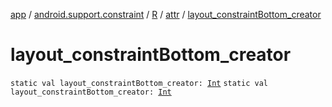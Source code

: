 [app](../../../index.md) / [android.support.constraint](../../index.md) / [R](../index.md) / [attr](index.md) / [layout_constraintBottom_creator](.)

# layout_constraintBottom_creator

`static val layout_constraintBottom_creator: `[`Int`](https://kotlinlang.org/api/latest/jvm/stdlib/kotlin/-int/index.html)
`static val layout_constraintBottom_creator: `[`Int`](https://kotlinlang.org/api/latest/jvm/stdlib/kotlin/-int/index.html)